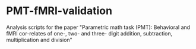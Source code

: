 # PMT-fMRI-validation
Analysis scripts for the paper "Parametric math task (PMT): Behavioral and fMRI cor-relates of one-, two- and three- digit addition, subtraction, multiplication and division"
